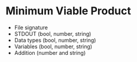 # Minimum Viable Product
- File signature
- STDOUT (bool, number, string)
- Data types (bool, number, string)
- Variables (bool, number, string)
- Addition (number and string)
